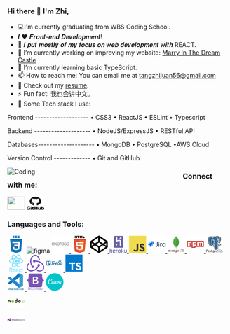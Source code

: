 ### Hi there 👋 I'm Zhi,

- 💻I'm currently graduating from WBS Coding School. 
- 𝑰 ❤️ 𝑭𝒓𝒐𝒏𝒕-𝒆𝒏𝒅 𝑫𝒆𝒗𝒆𝒍𝒐𝒑𝒎𝒆𝒏𝒕!
- 🖖 𝑰 𝒑𝒖𝒕 𝒎𝒐𝒔𝒕𝒍𝒚 𝒐𝒇 𝒎𝒚 𝒇𝒐𝒄𝒖𝒔 𝒐𝒏 𝒘𝒆𝒃 𝒅𝒆𝒗𝒆𝒍𝒐𝒑𝒎𝒆𝒏𝒕 𝒘𝒊𝒕𝒉 REACT.
- 🔭 I’m currently working on improving my website: [Marry In The Dream Castle](https://github.com/ZhiJuanTang/Castle_Frontend.git)
- 🌱 I’m currently learning basic TypeScript.
- 📫 How to reach me: You can email me at tangzhijuan56@gmail.com
- 📙 Check out my [resume](https://drive.google.com/file/d/13jGs42JyLwFys8GEL22kd5t62ATy_HGv/view?usp=sharing).
- ⚡ Fun fact: 我也会讲中文。
- 🚀 Some Tech stack I use:

Frontend -------------------
• CSS3
• ReactJS 
• ESLint
• Typescript

Backend --------------------
• NodeJS/ExpressJS
• RESTful API

 Databases--------------------
• MongoDB
• PostgreSQL
•AWS Cloud

 Version Control -------------
• Git and GitHub 

  <img align="left" alt="Coding" width="400" src="https://media.giphy.com/media/26tn33aiTi1jkl6H6/giphy.gif">
  
<h3 align="left">Connect with me:</h3>
<p align="left">
<a href="https://www.linkedin.com/in/zhi-juan-tang-dev/" target="blank"><img align="center" src="https://cdn.jsdelivr.net/npm/simple-icons@3.0.1/icons/linkedin.svg" alt="" height="30" width="40" /></a>
 <a href="https://github.com/ZhiJuanTang/ZhiJuanTang/" target="blank"><img align="center" src="https://github.com/devicons/devicon/blob/master/icons/github/github-original-wordmark.svg" alt="" height="30" width="40" /></a>
</p>


<h3 align="left">Languages and Tools:</h3>
<p align="left"> 

 <img src="https://github.com/devicons/devicon/blob/master/icons/css3/css3-plain-wordmark.svg" alt="css3" width="40" height="40"/> </a>
 <img src="https://www.vectorlogo.zone/logos/figma/figma-icon.svg" alt="figma" width="40" height="40"/> </a> 
  <a href="https://www.w3.org/express/" target="_blank"> <img src="https://github.com/devicons/devicon/blob/master/icons/express/express-original-wordmark.svg" alt="git" width="40" height="40"/> </a> 
  <a href="https://www.w3.org/html/" target="_blank"> <img src="https://github.com/devicons/devicon/blob/master/icons/html5/html5-original-wordmark.svg" width="40" height="40"/> </a>
 <a href="https://codepen.io/" target="_blank"> <img src="https://github.com/devicons/devicon/blob/master/icons/codepen/codepen-plain.svg" width="40" height="40"/> </a>
 <a href="https://www.figma.com/" target="_blank"> <img src="https://github.com/devicons/devicon/blob/master/icons/heroku/heroku-plain-wordmark.svg" width="40" height="40"/> </a>
 <a href="https://www.figma.com/" target="_blank"> <img src="https://github.com/devicons/devicon/blob/master/icons/javascript/javascript-original.svg" alt="figma" width="40" height="40"/> </a> 
 <a href="https://www.figma.com/" target="_blank"> <img src="https://github.com/devicons/devicon/blob/master/icons/jira/jira-original-wordmark.svg" alt="figma" width="40" height="40"/> </a> 
 <a href="https://www.figma.com/" target="_blank"> <img src="https://github.com/devicons/devicon/blob/master/icons/mongodb/mongodb-original-wordmark.svg" alt="figma" width="40" height="40"/> </a> 
 <a href="https://www.figma.com/" target="_blank"> <img src="https://github.com/devicons/devicon/blob/master/icons/npm/npm-original-wordmark.svg" alt="figma" width="40" height="40"/> </a> 
 <a href="https://www.figma.com/" target="_blank"> <img src="https://github.com/devicons/devicon/blob/master/icons/postgresql/postgresql-original-wordmark.svg" width="40" height="40"/> </a>
 <a href="https://www.figma.com/" target="_blank"> <img src="https://github.com/devicons/devicon/blob/master/icons/react/react-original-wordmark.svg" alt="figma" width="40" height="40"/> </a> 
 <a href="https://www.figma.com/" target="_blank"> <img src="https://github.com/devicons/devicon/blob/master/icons/redux/redux-original.svg" alt="figma" width="40" height="40"/> </a> 
 <a href="https://www.figma.com/" target="_blank"> <img src="https://github.com/devicons/devicon/blob/master/icons/trello/trello-plain-wordmark.svg" alt="figma" width="40" height="40"/> </a> 
 <a href="https://www.figma.com/" target="_blank"> <img src="https://github.com/devicons/devicon/blob/master/icons/typescript/typescript-original.svg" alt="figma" width="40" height="40"/> </a>  
 <a href="https://www.figma.com/" target="_blank"> <img src="https://github.com/devicons/devicon/blob/master/icons/vscode/vscode-original-wordmark.svg" alt="figma" width="40" height="40"/> </a> 
 <a href="https://www.figma.com/" target="_blank"> <img src="https://github.com/devicons/devicon/blob/master/icons/bootstrap/bootstrap-plain-wordmark.svg" alt="figma" width="40" height="40"/> </a> 
 <a href="https://www.figma.com/" target="_blank"> <img src="https://github.com/devicons/devicon/blob/master/icons/canva/canva-original.svg" alt="figma" width="40" height="40"/> </a>  
 <a href="https://www.figma.com/" target="_blank"> <img src="https://github.com/devicons/devicon/blob/master/icons/nodejs/nodejs-original-wordmark.svg" alt="figma" width="40" height="40"/> </a>  
 <a href="https://www.figma.com/" target="_blank"> <img src="https://github.com/devicons/devicon/blob/master/icons/visualstudio/visualstudio-plain-wordmark.svg" alt="figma" width="40" height="40"/> </a> 

 </p>
